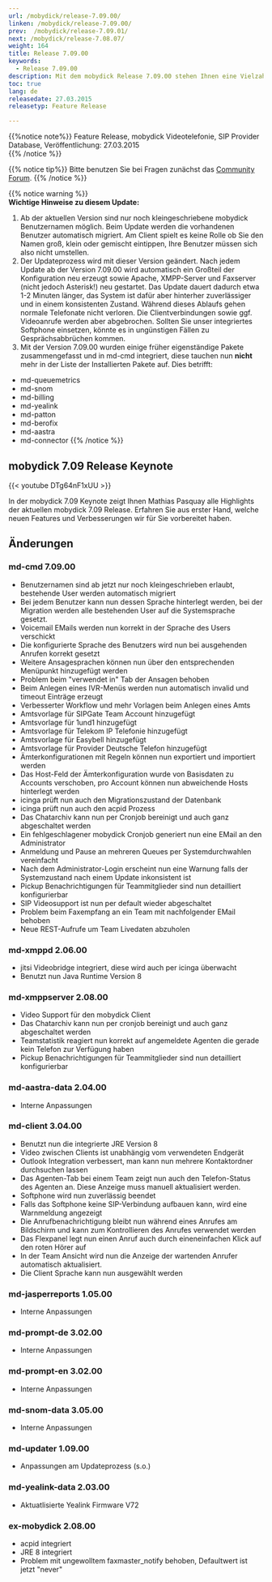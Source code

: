 ```yaml
---
url: /mobydick/release-7.09.00/
linken: /mobydick/release-7.09.00/
prev:  /mobydick/release-7.09.01/
next: /mobydick/release-7.08.07/
weight: 164
title: Release 7.09.00
keywords: 
  - Release 7.09.00
description: Mit dem mobydick Release 7.09.00 stehen Ihnen eine Vielzahl an neuen Funtionen zur Verfügung.
toc: true
lang: de
releasedate: 27.03.2015 
releasetyp: Feature Release

---
```


{{%notice note%}}
Feature Release, mobydick Videotelefonie, SIP Provider Database, Veröffentlichung: 27.03.2015  
{{% /notice %}}

{{% notice tip%}}
Bitte benutzen Sie bei Fragen zunächst das [Community Forum](http://community.pascom.net/forum.php "Zu unserem Forum").
{{% /notice %}}

{{% notice warning %}}  
**Wichtige Hinweise zu diesem Update:**<br/>
1. Ab der aktuellen Version sind nur noch kleingeschriebene mobydick Benutzernamen möglich. Beim Update werden die vorhandenen Benutzer automatisch migriert. Am Client spielt es keine Rolle ob Sie den Namen groß, klein oder gemischt eintippen, Ihre Benutzer müssen sich also nicht umstellen.<br/>
2. Der Updateprozess wird mit dieser Version geändert. Nach jedem Update ab der Version 7.09.00 wird automatisch ein Großteil der Konfiguration neu erzeugt sowie Apache, XMPP-Server und Faxserver (nicht jedoch Asterisk!) neu gestartet. Das Update dauert dadurch etwa 1-2 Minuten länger, das System ist dafür aber hinterher zuverlässiger und in einem konsistenten Zustand. Während dieses Ablaufs gehen normale Telefonate nicht verloren. Die Clientverbindungen sowie ggf. Videoanrufe werden aber abgebrochen. Sollten Sie unser integriertes Softphone einsetzen, könnte es in ungünstigen Fällen zu Gesprächsabbrüchen kommen.<br/>
3. Mit der Version 7.09.00 wurden einige früher eigenständige Pakete zusammengefasst und in md-cmd integriert, diese tauchen nun **nicht** mehr in der Liste der Installierten Pakete auf. Dies betrifft:<br/>
* md-queuemetrics<br/>
* md-snom<br/>
* md-billing<br/>
* md-yealink<br/>
* md-patton<br/>
* md-berofix<br/>
* md-aastra<br/>
* md-connector
{{% /notice %}}

## mobydick 7.09 Release Keynote
{{< youtube DTg64nF1xUU >}}

In der mobydick 7.09 Keynote zeigt Ihnen Mathias Pasquay alle Highlights der aktuellen mobydick 7.09 Release. Erfahren Sie aus erster Hand, welche neuen Features und Verbesserungen wir für Sie vorbereitet haben.


## Änderungen

### md-cmd 7.09.00

*   Benutzernamen sind ab jetzt nur noch kleingeschrieben erlaubt, bestehende User werden automatisch migriert
*   Bei jedem Benutzer kann nun dessen Sprache hinterlegt werden, bei der Migration werden alle bestehenden User auf die Systemsprache gesetzt.
*   Voicemail EMails werden nun korrekt in der Sprache des Users verschickt
*   Die konfigurierte Sprache des Benutzers wird nun bei ausgehenden Anrufen korrekt gesetzt
*   Weitere Ansagesprachen können nun über den entsprechenden Menüpunkt hinzugefügt werden
*   Problem beim "verwendet in" Tab der Ansagen behoben
*   Beim Anlegen eines IVR-Menüs werden nun automatisch invalid und timeout Einträge erzeugt
*   Verbesserter Workflow und mehr Vorlagen beim Anlegen eines Amts
*   Amtsvorlage für SIPGate Team Account hinzugefügt
*   Amtsvorlage für 1und1 hinzugefügt
*   Amtsvorlage für Telekom IP Telefonie hinzugefügt
*   Amtsvorlage für Easybell hinzugefügt
*   Amtsvorlage für Provider Deutsche Telefon hinzugefügt
*   Ämterkonfigurationen mit Regeln können nun exportiert und importiert werden
*   Das Host-Feld der Ämterkonfiguration wurde von Basisdaten zu Accounts verschoben, pro Account können nun abweichende Hosts hinterlegt werden
*   icinga prüft nun auch den Migrationszustand der Datenbank
*   icinga prüft nun auch den acpid Prozess
*   Das Chatarchiv kann nun per Cronjob bereinigt und auch ganz abgeschaltet werden
*   Ein fehlgeschlagener mobydick Cronjob generiert nun eine EMail an den Administrator
*   Anmeldung und Pause an mehreren Queues per Systemdurchwahlen vereinfacht
*   Nach dem Administrator-Login erscheint nun eine Warnung falls der Systemzustand nach einem Update inkonsistent ist
*   Pickup Benachrichtigungen für Teammitglieder sind nun detailliert konfigurierbar
*   SIP Videosupport ist nun per default wieder abgeschaltet
*   Problem beim Faxempfang an ein Team mit nachfolgender EMail behoben
*   Neue REST-Aufrufe um Team Livedaten abzuholen

### md-xmppd 2.06.00 

*   jitsi Videobridge integriert, diese wird auch per icinga überwacht
*   Benutzt nun Java Runtime Version 8

### md-xmppserver 2.08.00

*   Video Support für den mobydick Client
*   Das Chatarchiv kann nun per cronjob bereinigt und auch ganz abgeschaltet werden
*   Teamstatistik reagiert nun korrekt auf angemeldete Agenten die gerade kein Telefon zur Verfügung haben
*   Pickup Benachrichtigungen für Teammitglieder sind nun detailliert konfigurierbar

### md-aastra-data 2.04.00

*   Interne Anpassungen

### md-client 3.04.00

*   Benutzt nun die integrierte JRE Version 8
*   Video zwischen Clients ist unabhängig vom verwendeten Endgerät
*   Outlook Integration verbessert, man kann nun mehrere Kontaktordner durchsuchen lassen
*   Das Agenten-Tab bei einem Team zeigt nun auch den Telefon-Status des Agenten an. Diese Anzeige muss manuell aktualisiert werden.
*   Softphone wird nun zuverlässig beendet
*   Falls das Softphone keine SIP-Verbindung aufbauen kann, wird eine Warnmeldung angezeigt
*   Die Anrufbenachrichtigung bleibt nun während eines Anrufes am Bildschirm und kann zum Kontrollieren des Anrufes verwendet werden
*   Das Flexpanel legt nun einen Anruf auch durch eineneinfachen Klick auf den roten Hörer auf
*   In der Team Ansicht wird nun die Anzeige der wartenden Anrufer automatisch aktualisiert.
*   Die Client Sprache kann nun ausgewählt werden 

### md-jasperreports 1.05.00

*   Interne Anpassungen 

### md-prompt-de 3.02.00

*   Interne Anpassungen

### md-prompt-en 3.02.00

*   Interne Anpassungen 

### md-snom-data 3.05.00

*   Interne Anpassungen

### md-updater 1.09.00 

*   Anpassungen am Updateprozess (s.o.)

### md-yealink-data 2.03.00

*   Aktuatlisierte Yealink Firmware V72

### ex-mobydick 2.08.00

*   acpid integriert
*   JRE 8 integriert
*   Problem mit ungewolltem faxmaster_notify behoben, Defaultwert ist jetzt "never"